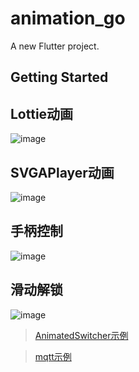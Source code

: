 # animation_go

A new Flutter project.

## Getting Started

## Lottie动画
![image](https://github.com/shaoting0730/Flutter_learn_demo/blob/master/%E5%85%B6%E4%BB%96/%E6%A1%88%E4%BE%8B/animation_go/Lottie.gif) <br/>


## SVGAPlayer动画
![image](https://github.com/shaoting0730/Flutter_learn_demo/blob/master/%E5%85%B6%E4%BB%96/%E6%A1%88%E4%BE%8B/animation_go/SVGAPlayer.gif) <br/>

## 手柄控制
![image](https://github.com/shaoting0730/Flutter_learn_demo/blob/master/%E5%85%B6%E4%BB%96/%E6%A1%88%E4%BE%8B/animation_go/%E6%89%8B%E6%9F%84%E6%8E%A7%E5%88%B6.gif) <br/>


## 滑动解锁
![image](https://github.com/shaoting0730/Flutter_learn_demo/blob/master/%E5%85%B6%E4%BB%96/%E6%A1%88%E4%BE%8B/animation_go/%E6%BB%91%E5%8A%A8%E8%A7%A3%E9%94%81.gif) <br/>


> [ AnimatedSwitcher示例 ]( https://github.com/shaoting0730/Flutter_learn_demo/blob/master/%E5%85%B6%E4%BB%96/%E6%A1%88%E4%BE%8B/animation_go/lib/animations/count_down_widget.dart )   <br/>

> [ mqtt示例 ](https://github.com/shaoting0730/Flutter_learn_demo/tree/master/%E5%85%B6%E4%BB%96/%E6%A1%88%E4%BE%8B/animation_go/lib/mqtt) <br/>

